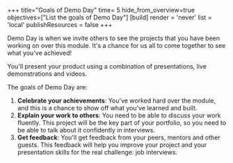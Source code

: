 +++
title="Goals of Demo Day"
time= 5
hide_from_overview=true
objectives=["List the goals of Demo Day"]
[build]
  render = 'never'
  list = 'local'
  publishResources = false
+++

Demo Day is when we invite others to see the projects that you have been working on over this module. It's a chance for us all to come together to see what you've achieved!

You'll present your product using a combination of presentations, live demonstrations and videos.

The goals of Demo Day are:

1. **Celebrate your achievements**: You've worked hard over the module, and this is a chance to show off what you've learned and built.
1. **Explain your work to others**: You need to be able to discuss your work fluently. This project will be the key part of your portfolio, so you need to be able to talk about it confidently in interviews.
1. **Get feedback**: You'll get feedback from your peers, mentors and other guests. This feedback will help you improve your project and your presentation skills for the real challenge: job interviews.
